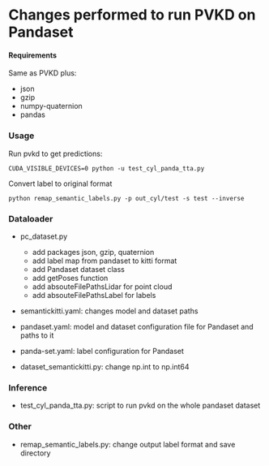 # Changes performed to run PVKD on Pandaset

#### Requirements

Same as PVKD plus:
* json
* gzip
* numpy-quaternion
* pandas

### Usage

Run pvkd to get predictions:

    CUDA_VISIBLE_DEVICES=0 python -u test_cyl_panda_tta.py

Convert label to original format

    python remap_semantic_labels.py -p out_cyl/test -s test --inverse

### Dataloader

* pc_dataset.py
    * add packages json, gzip, quaternion
    * add label map from pandaset to kitti format
    * add Pandaset dataset class
    * add getPoses function
    * add absouteFilePathsLidar for point cloud
    * add absouteFilePathsLabel for labels

* semantickitti.yaml: changes model and dataset paths

* pandaset.yaml: model and dataset configuration file for Pandaset and paths to it

* panda-set.yaml: label configuration for Pandaset

* dataset_semantickitti.py: change np.int to np.int64

### Inference

* test_cyl_panda_tta.py: script to run pvkd on the whole pandaset dataset

### Other

* remap_semantic_labels.py: change output label format and save directory